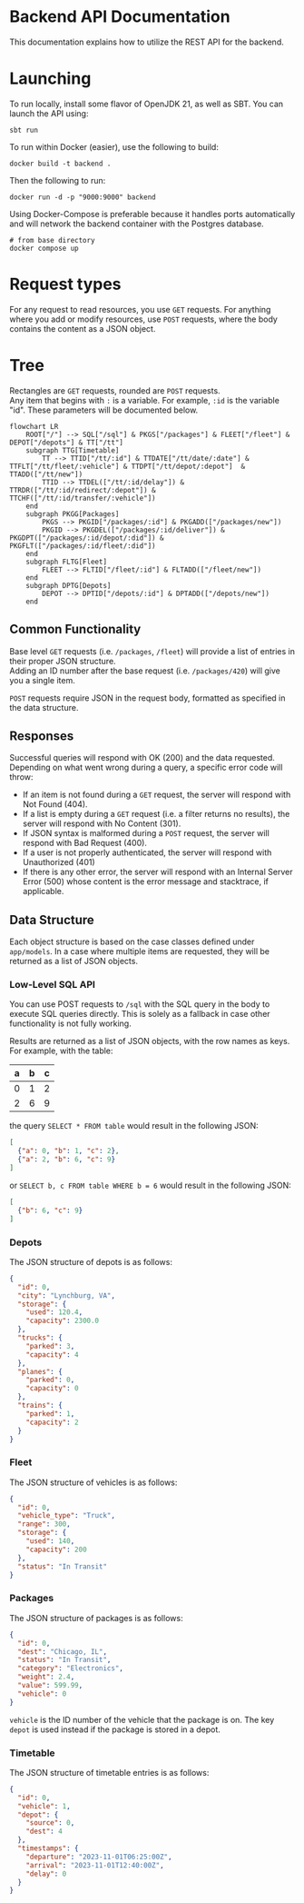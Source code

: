 # Backend API Documentation
This documentation explains how to utilize the REST API for the backend.

# Launching
To run locally, install some flavor of OpenJDK 21, as well as SBT. You can launch the API using:
```shell
sbt run
```

To run within Docker (easier), use the following to build:
```shell
docker build -t backend .
```
Then the following to run:
```shell
docker run -d -p "9000:9000" backend
```
Using Docker-Compose is preferable because it handles ports automatically and will network the backend container with
the Postgres database.

```shell
# from base directory
docker compose up
```

# Request types
For any request to read resources, you use `GET` requests. For anything where you add or modify resources, use `POST`
requests, where the body contains the content as a JSON object.

# Tree
Rectangles are `GET` requests, rounded are `POST` requests.<br />
Any item that begins with `:` is a variable. For example, `:id` is the variable "id". These parameters will be
documented below.
```mermaid
flowchart LR
    ROOT["/"] --> SQL["/sql"] & PKGS["/packages"] & FLEET["/fleet"] & DEPOT["/depots"] & TT["/tt"]
    subgraph TTG[Timetable]
        TT --> TTID["/tt/:id"] & TTDATE["/tt/date/:date"] & TTFLT["/tt/fleet/:vehicle"] & TTDPT["/tt/depot/:depot"]  & TTADD(["/tt/new"])
        TTID --> TTDEL(["/tt/:id/delay"]) & TTRDR(["/tt/:id/redirect/:depot"]) & TTCHF(["/tt/:id/transfer/:vehicle"])
    end
    subgraph PKGG[Packages]
        PKGS --> PKGID["/packages/:id"] & PKGADD(["/packages/new"])
        PKGID --> PKGDEL(["/packages/:id/deliver"]) & PKGDPT(["/packages/:id/depot/:did"]) & PKGFLT(["/packages/:id/fleet/:did"])
    end
    subgraph FLTG[Fleet]
        FLEET --> FLTID["/fleet/:id"] & FLTADD(["/fleet/new"])
    end
    subgraph DPTG[Depots]
        DEPOT --> DPTID["/depots/:id"] & DPTADD(["/depots/new"])
    end
```

## Common Functionality
Base level `GET` requests (i.e. `/packages`, `/fleet`) will provide a list of entries in their proper JSON structure. <br />
Adding an ID number after the base request (i.e. `/packages/420`) will give you a single item.

`POST` requests require JSON in the request body, formatted as specified in the data structure.

## Responses
Successful queries will respond with OK (200) and the data requested.<br />
Depending on what went wrong during a query, a specific error code will throw:
- If an item is not found during a `GET` request, the server will respond with Not Found (404).
- If a list is empty during a `GET` request (i.e. a filter returns no results), the server will respond with No Content (301).
- If JSON syntax is malformed during a `POST` request, the server will respond with Bad Request (400).
- If a user is not properly authenticated, the server will respond with Unauthorized (401)
- If there is any other error, the server will respond with an Internal Server Error (500) whose content is the error
  message and stacktrace, if applicable.

## Data Structure
Each object structure is based on the case classes defined under `app/models`. In a case where multiple items are
requested, they will be returned as a list of JSON objects.

### Low-Level SQL API
You can use POST requests to `/sql` with the SQL query in the body to execute SQL queries directly. This is solely as a
fallback in case other functionality is not fully working.

Results are returned as a list of JSON objects, with the row names as keys. For example, with the table:

| a | b | c |
|---|---|---|
| 0 | 1 | 2 |
| 2 | 6 | 9 |

the query `SELECT * FROM table` would result in the following JSON:

```json
[
  {"a": 0, "b": 1, "c": 2},
  {"a": 2, "b": 6, "c": 9}
]
```

or `SELECT b, c FROM table WHERE b = 6` would result in the following JSON:

```json
[
  {"b": 6, "c": 9}
]
```

### Depots
The JSON structure of depots is as follows:
```json 
{
  "id": 0,
  "city": "Lynchburg, VA",
  "storage": {
    "used": 120.4,
    "capacity": 2300.0
  },
  "trucks": {
    "parked": 3,
    "capacity": 4
  },
  "planes": {
    "parked": 0,
    "capacity": 0
  },
  "trains": {
    "parked": 1,
    "capacity": 2
  }
}
```

### Fleet
The JSON structure of vehicles is as follows:
```json 
{
  "id": 0,
  "vehicle_type": "Truck",
  "range": 300,
  "storage": {
    "used": 140,
    "capacity": 200
  },
  "status": "In Transit"
}
```

### Packages
The JSON structure of packages is as follows:
```json 
{
  "id": 0,
  "dest": "Chicago, IL",
  "status": "In Transit",
  "category": "Electronics",
  "weight": 2.4,
  "value": 599.99,
  "vehicle": 0
}
```
`vehicle` is the ID number of the vehicle that the package is on. The key `depot` is used instead if the package is
stored in a depot.

### Timetable
The JSON structure of timetable entries is as follows:
```json 
{
  "id": 0,
  "vehicle": 1,
  "depot": {
    "source": 0,
    "dest": 4
  },
  "timestamps": {
    "departure": "2023-11-01T06:25:00Z",
    "arrival": "2023-11-01T12:40:00Z",
    "delay": 0
  }
}
```